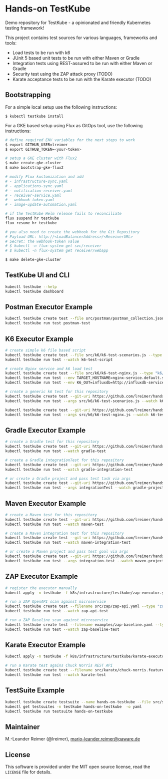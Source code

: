 # Hands-on TestKube

Demo repository for TestKube - a opinionated and friendly Kubernetes testing framework!

This project contains test sources for various languages, frameworks and tools:
- Load tests to be run with k6
- JUnit 5 based unit tests to be run with either Maven or Gradle
- Integration tests using REST-assured to be run with either Maven or Gradle
- Security test using the ZAP attack proxy (TODO)
- Karate acceptance tests to be run with the Karate executor (TODO)

## Bootstrapping

For a simple local setup use the following instructions:
```
$ kubectl testkube install
```

For a GKE based setup using Flux as GitOps tool, use the following instructions:
```bash
# define required ENV variables for the next steps to work
$ export GITHUB_USER=lreimer
$ export GITHUB_TOKEN=<your-token>

# setup a GKE cluster with Flux2
$ make create-gke-cluster
$ make bootstrap-gke-flux2

# modify Flux kustomization and add
# - infrastructure-sync.yaml
# - applications-sync.yaml
# - notification-receiver.yaml
# - receiver-service.yaml
# - webhook-token.yaml
# - image-update-automation.yaml

# if the TestKube Helm release fails to reconciliate
flux suspend hr testkube
flux resume hr testkube

# you also need to create the webhook for the Git Repository
# Payload URL: http://<LoadBalancerAddress>/<ReceiverURL>
# Secret: the webhook-token value
# $ kubectl -n flux-system get svc/receiver
# $ kubectl -n flux-system get receiver/webapp

$ make delete-gke-cluster
```

## TestKube UI and CLI

```bash
kubectl testkube --help 
kubectl testkube dashboard
```

## Postman Executor Example

```bash
kubectl testkube create test --file src/postman/postman_collection.json --type postman/collection --name postman-test
kubectl testkube run test postman-test
```

## K6 Executor Example

```bash
# create simple k6 file based script
kubectl testkube create test --file src/k6/k6-test-scenarios.js --type "k6/script" --name k6-test-script
kubectl testkube run test --watch k6-test-script

# create Nginx service and k6 load test
kubectl testkube create test --file src/k6/k6-test-nginx.js --type "k6/script" --name k6-test-nginx
kubectl testkube run test --env TARGET_HOSTNAME=nginx-service.default.svc.cluster.local --watch k6-test-nginx
kubectl testkube run test --env K6_OUT=influxdb=http://influxdb-service:8086/k6 --env TARGET_HOSTNAME=nginx-service.default.svc.cluster.local --watch k6-test-nginx

# create a generic k6 test for this repository
kubectl testkube create test --git-uri https://github.com/lreimer/hands-on-testkube.git --git-branch main --git-path src/k6/ --type "k6/script" --name k6-test-script-git
kubectl testkube run test --args src/k6/k6-test-scenarios.js --watch k6-test-script-git

kubectl testkube create test --git-uri https://github.com/lreimer/hands-on-testkube.git --git-branch main --git-path src/k6/ --type "k6/script" --name k6-test-nginx
kubectl testkube run test --args src/k6/k6-test-nginx.js --watch k6-test-nginx
```

## Gradle Executor Example

```bash
# create a Gradle test for this repository
kubectl testkube create test --git-uri https://github.com/lreimer/hands-on-testkube.git --git-branch main --type "gradle/test" --name gradle-test
kubectl testkube run test --watch gradle-test

# create a Gradle integrationTest for this repository
kubectl testkube create test --git-uri https://github.com/lreimer/hands-on-testkube.git --git-branch main --type "gradle/integrationTest" --name gradle-integration-test
kubectl testkube run test --watch gradle-integration-test

# or create a Gradle project and pass test task via args
kubectl testkube create test --git-uri https://github.com/lreimer/hands-on-testkube.git --git-branch main --type "gradle/project" --name gradle-project
kubectl testkube run test --args integrationTest --watch gradle-project
```

## Maven Executor Example

```bash
# create a Maven test for this repository
kubectl testkube create test --git-uri https://github.com/lreimer/hands-on-testkube.git --git-branch main --type "maven/test" --name maven-test
kubectl testkube run test --watch maven-test

# create a Maven integration test for this repository
kubectl testkube create test --git-uri https://github.com/lreimer/hands-on-testkube.git --git-branch main --type "maven/integration-test" --name maven-integration-test
kubectl testkube run test --watch maven-integration-test

# or create a Maven project and pass test goal via args
kubectl testkube create test --git-uri https://github.com/lreimer/hands-on-testkube.git --git-branch main --type "maven/project" --name maven-project
kubectl testkube run test --args integration-test --watch maven-project
```

## ZAP Executor Example

```bash
# register the executor manually
kubectl apply -n testkube -f k8s/infrastructure/testkube/zap-executor.yaml

# run a ZAP OpenAPI scan against microservice
kubectl testkube create test --filename src/zap/zap-api.yaml --type "zap/api" --name zap-api-test
kubectl testkube run test --watch zap-api-test

# run a ZAP Baseline scan against microservice
kubectl testkube create test --filename examples/zap-baseline.yaml --type "zap/baseline" --name zap-baseline-test
kubectl testkube run test --watch zap-baseline-test
```

## Karate Executor Example

```bash
kubectl apply -n testkube -f k8s/infrastructure/testkube/karate-executor.yaml

# run a Karate test agains Chuck Norris REST API
kubectl testkube create test --filename src/karate/chuck-norris.feature --type "karate/feature" --name karate-test
kubectl testkube run test --watch karate-test
```

## TestSuite Example

```bash
kubectl testkube create testsuite --name hands-on-testkube --file src/suite.json
kubectl get testsuites -n testkube hands-on-testkube  -o yaml
kubectl testkube run testsuite hands-on-testkube
```


## Maintainer

M.-Leander Reimer (@lreimer), <mario-leander.reimer@qaware.de>

## License

This software is provided under the MIT open source license, read the `LICENSE`
file for details.